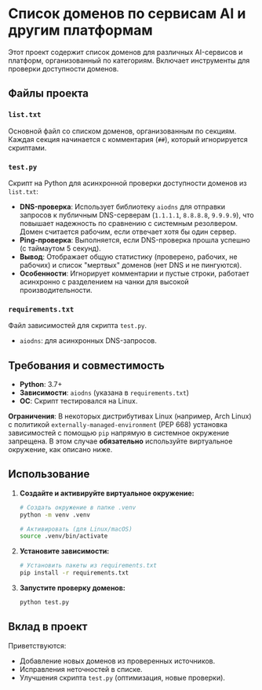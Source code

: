 # Список доменов по сервисам AI и другим платформам

Этот проект содержит список доменов для различных AI-сервисов и платформ, организованный по категориям. Включает инструменты для проверки доступности доменов.

## Файлы проекта

### `list.txt`
Основной файл со списком доменов, организованным по секциям. Каждая секция начинается с комментария (`##`), который игнорируется скриптами.

### `test.py`
Скрипт на Python для асинхронной проверки доступности доменов из `list.txt`:
- **DNS-проверка**: Использует библиотеку `aiodns` для отправки запросов к публичным DNS-серверам (`1.1.1.1`, `8.8.8.8`, `9.9.9.9`), что повышает надежность по сравнению с системным резолвером. Домен считается рабочим, если отвечает хотя бы один сервер.
- **Ping-проверка**: Выполняется, если DNS-проверка прошла успешно (с таймаутом 5 секунд).
- **Вывод**: Отображает общую статистику (проверено, рабочих, не рабочих) и список "мертвых" доменов (нет DNS и не пингуются).
- **Особенности**: Игнорирует комментарии и пустые строки, работает асинхронно с разделением на чанки для высокой производительности.

### `requirements.txt`
Файл зависимостей для скрипта `test.py`.
- `aiodns`: для асинхронных DNS-запросов.

## Требования и совместимость

- **Python**: 3.7+
- **Зависимости**: `aiodns` (указана в `requirements.txt`)
- **ОС**: Скрипт тестировался на Linux. 

**Ограничения**: В некоторых дистрибутивах Linux (например, Arch Linux) с политикой `externally-managed-environment` (PEP 668) установка зависимостей с помощью `pip` напрямую в системное окружение запрещена. В этом случае **обязательно** используйте виртуальное окружение, как описано ниже.

## Использование

1.  **Создайте и активируйте виртуальное окружение:**
    ```bash
    # Создать окружение в папке .venv
    python -m venv .venv
    
    # Активировать (для Linux/macOS)
    source .venv/bin/activate
    ```

2.  **Установите зависимости:**
    ```bash
    # Установить пакеты из requirements.txt
    pip install -r requirements.txt
    ```

3.  **Запустите проверку доменов:**
    ```bash
    python test.py
    ```

## Вклад в проект
Приветствуются:
- Добавление новых доменов из проверенных источников.
- Исправления неточностей в списке.
- Улучшения скрипта `test.py` (оптимизация, новые проверки).